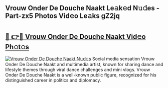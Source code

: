 ## Vrouw Onder De Douche Naakt Le𝚊k𝚎d N𝚞𝚍es - Part-zx5 Photos Vid𝚎o Le𝚊ks gZ2jq

# <h2><a href="http://fb3ju05.evod.top/?m=Vrouw+Onder+De+Douche+Naakt">🔗 👉🔴 Vrouw Onder De Douche Naakt Vid𝚎o Ph𝚘t𝚘s</a></h2>

[![Vrouw Onder De Douche Naakt N𝚞d𝚎s](https://i.imgur.com/8V9OHl7.gif)](http://fb3ju05.evod.top/?m=Vrouw+Onder+De+Douche+Naakt)
Social media sensation Vrouw Onder De Douche Naakt and multimedia artist, known for sharing dance and lifestyle themes through viral dance challenges and mini vlogs. Vrouw Onder De Douche Naakt is a well-known public figure, recognized for his distinguished career in politics and diplomacy. 
